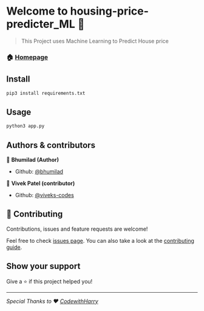 # Welcome to housing-price-predicter_ML 👋

> This Project uses Machine Learning to Predict House price

### 🏠 [Homepage](https://github.com/bhumilad/housing-price-predicter_ML)

## Install

```sh
pip3 install requirements.txt
```

## Usage

```sh
python3 app.py
```

## Authors & contributors

👤 **Bhumilad (Author)**

* Github: [@bhumilad](https://github.com/bhumilad)

👤 **Vivek Patel (contributor)**

* Github: [@viveks-codes](https://github.com/viveks-codes)

## 🤝 Contributing

Contributions, issues and feature requests are welcome!

Feel free to check [issues page](https://github.com/bhumilad/housing-price-predicter_ML/issues). You can also take a look at the [contributing guide](https://github.com/bhumilad/housing-price-predicter_ML/pulls).

## Show your support

Give a ⭐️ if this project helped you!


***
_Special Thanks to ❤️ [CodewithHarry](https://www.codewithharry.com/)_